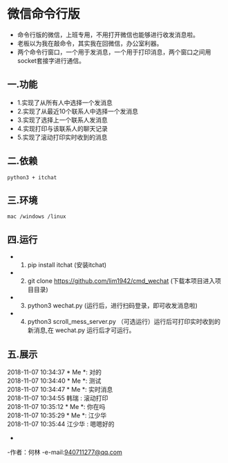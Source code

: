 # 微信命令行版
- 命令行版的微信，上班专用，不用打开微信也能够进行收发消息啦。
- 老板以为我在敲命令，其实我在回微信，办公室利器。
- 两个命令行窗口，一个用于发消息，一个用于打印消息，两个窗口之间用socket套接字进行通信。

## 一.功能
- 1.实现了从所有人中选择一个发消息
- 2.实现了从最近10个联系人中选择一个发消息
- 3.实现了选择上一个联系人发消息
- 4.实现打印与该联系人的聊天记录
- 5.实现了滚动打印实时收到的消息

## 二.依赖
```
python3 + itchat
```

## 三.环境
```
mac /windows /linux
```

## 四.运行
- 1. pip install itchat   (安装itchat)
- 2. git clone https://github.com/lim1942/cmd_wechat   (下载本项目进入项目目录)
- 3. python3 wechat.py    (运行后，进行扫码登录，即可收发消息啦)
- 4. python3 scroll_mess_server.py  （可选运行）运行后可打印实时收到的新消息,在 wechat.py 运行后才可运行。  


## 五.展示
2018-11-07 10:34:37 * Me *:  对的  
2018-11-07 10:34:40 * Me *:  测试  
2018-11-07 10:34:47 * Me *:  实时消息  
2018-11-07 10:34:55 韩瑞 :  滚动打印  
2018-11-07 10:35:12 * Me *:  你在吗  
2018-11-07 10:35:29 * Me *:  江少华  
2018-11-07 10:35:44 江少华 :  嗯嗯好的  



-
-作者：何林 
-e-mail:940711277@qq.com




